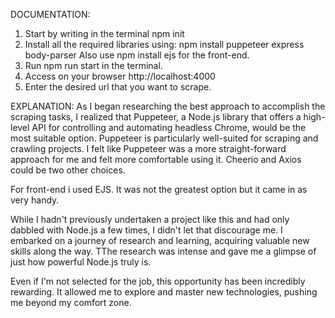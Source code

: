 DOCUMENTATION:
1) Start by writing in the terminal npm init
2) Install all the required libraries using: npm install puppeteer express body-parser
Also use npm install ejs for the front-end.
3) Run npm run start in the terminal. 
4) Access on your browser http://localhost:4000
5) Enter the desired url that you want to scrape.

EXPLANATION:
As I began researching the best approach to accomplish the scraping tasks, I realized that Puppeteer, a Node.js library that offers a high-level API for controlling and automating headless Chrome, would be the most suitable option. Puppeteer is particularly well-suited for scraping and crawling projects.
I felt like Puppeteer was a more straight-forward approach for me and felt more comfortable using it. Cheerio and Axios could be two other choices.

For front-end i used EJS. It was not the greatest option but it came in as very handy.

While I hadn't previously undertaken a project like this and had only dabbled with Node.js a few times, I didn't let that discourage me. I embarked on a journey of research and learning, acquiring valuable new skills along the way. TThe research was intense and gave me a glimpse of just how powerful Node.js truly is.

Even if I'm not selected for the job, this opportunity has been incredibly rewarding. It allowed me to explore and master new technologies, pushing me beyond my comfort zone.
